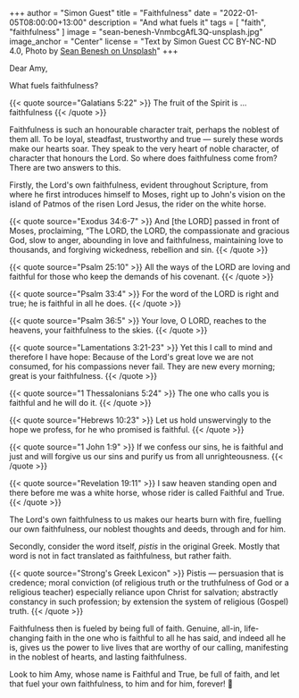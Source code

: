 +++
author = "Simon Guest"
title = "Faithfulness"
date = "2022-01-05T08:00:00+13:00"
description = "And what fuels it"
tags = [ "faith", "faithfulness" ]
image = "sean-benesh-VnmbcgAfL3Q-unsplash.jpg"
image_anchor = "Center"
license = "Text by Simon Guest CC BY-NC-ND 4.0, Photo by [Sean Benesh on Unsplash](https://unsplash.com/photos/VnmbcgAfL3Q)"
+++

Dear Amy,

What fuels faithfulness?

{{< quote source="Galatians 5:22" >}}
The fruit of the Spirit is ... faithfulness
{{< /quote >}}

Faithfulness is such an honourable character trait, perhaps the noblest of them all. To be loyal, steadfast, trustworthy and true — surely these words make our hearts soar. They speak to the very heart of noble character, of character that honours the Lord. So where does faithfulness come from? There are two answers to this.

Firstly, the Lord's own faithfulness, evident throughout Scripture, from where he first introduces himself to Moses, right up to John's vision on the island of Patmos of the risen Lord Jesus, the rider on the white horse.

{{< quote source="Exodus 34:6-7" >}}
And [the LORD] passed in front of Moses, proclaiming, “The LORD, the LORD, the compassionate and gracious God, slow to anger, abounding in love and faithfulness, maintaining love to thousands, and forgiving wickedness, rebellion and sin.
{{< /quote >}}

{{< quote source="Psalm 25:10" >}}
All the ways of the LORD are loving and faithful for those who keep the demands of his covenant.
{{< /quote >}}

{{< quote source="Psalm 33:4" >}}
For the word of the LORD is right and true; he is faithful in all he does.
{{< /quote >}}

{{< quote source="Psalm 36:5" >}}
Your love, O LORD, reaches to the heavens, your faithfulness to the skies.
{{< /quote >}}

{{< quote source="Lamentations 3:21-23" >}}
Yet this I call to mind and therefore I have hope: Because of the Lord's great love we are not consumed, for his compassions never fail. They are new every morning; great is your faithfulness.
{{< /quote >}}

{{< quote source="1 Thessalonians 5:24" >}}
The one who calls you is faithful and he will do it.
{{< /quote >}}

{{< quote source="Hebrews 10:23" >}}
Let us hold unswervingly to the hope we profess, for he who promised is faithful.
{{< /quote >}}

{{< quote source="1 John 1:9" >}}
If we confess our sins, he is faithful and just and will forgive us our sins and purify us from all unrighteousness.
{{< /quote >}}

{{< quote source="Revelation 19:11" >}}
I saw heaven standing open and there before me was a white horse, whose rider is called Faithful and True.
{{< /quote >}}

The Lord's own faithfulness to us makes our hearts burn with fire, fuelling our own faithfulness, our noblest thoughts and deeds, through and for him.

Secondly, consider the word itself, _pistis_ in the original Greek. Mostly that word is not in fact translated as faithfulness, but rather faith.

{{< quote source="Strong's Greek Lexicon" >}}
Pistis — persuasion that is credence; moral conviction (of religious truth or the truthfulness of God or a religious teacher) especially reliance upon Christ for salvation; abstractly constancy in such profession; by extension the system of religious (Gospel) truth.
{{< /quote >}}

Faithfulness then is fueled by being full of faith. Genuine, all-in, life-changing faith in the one who is faithful to all he has said, and indeed all he is, gives us the power to live lives that are worthy of our calling, manifesting in the noblest of hearts, and lasting faithfulness.

Look to him Amy, whose name is Faithful and True, be full of faith, and let that fuel your own faithfulness, to him and for him, forever! 🙏
